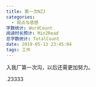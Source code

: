 ```yaml
---
title: 第一次NZJ
categories:
  - 观点与感想
字数统计: WordCount
阅读时长预计: Min2Read
总字数统计: TotalCount
date: 2019-05-13 23:45:04
tags: 工作
---
```


入我厂第一次沟，以后还需更加努力。
<!--more-->
.23333


